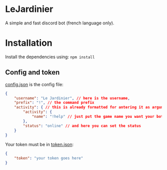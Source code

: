 # LeJardinier

A simple and fast discord bot (french language only).

# Installation

Install the dependencies using:
```npm install```

## Config and token

[config.json](./config.json) is the config file:
```json
{
	"username": "Le Jardinier", // here is the username,
	"prefix": "!", // the command prefix
	"activity": { // this is already formatted for antering it as argument in bot.setPresence()
		"activity": {
			"name": "!help" // just put the game name you want your bot to play
		},
		"status": "online" // and here you can set the status
	}
}
```

Your token must be in [token.json](./token.json):
```json
{
	"token": "your token goes here"
}
```